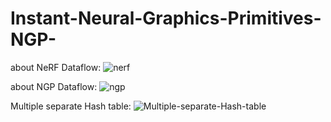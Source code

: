 # Instant-Neural-Graphics-Primitives-NGP-

about NeRF
Dataflow:
![nerf](https://github.com/user-attachments/assets/637e951e-951f-4545-bd8a-2148c4d04b7a)

about NGP
Dataflow:
![ngp](https://github.com/user-attachments/assets/b1e5fc6e-1c09-4535-a6bf-a88391777dcb)

Multiple separate Hash table:
![Multiple-separate-Hash-table](https://github.com/user-attachments/assets/0277282c-fd47-4f78-ba62-c5f53d5014ad)
